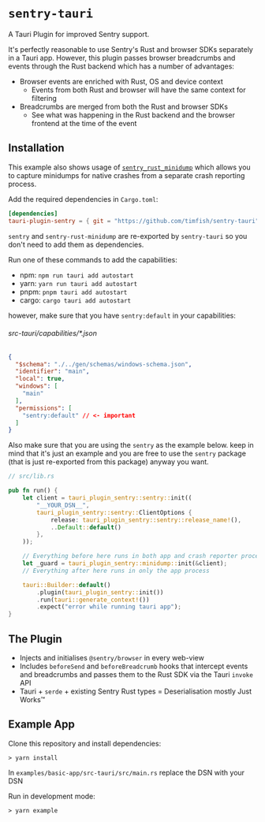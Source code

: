# `sentry-tauri`

A Tauri Plugin for improved Sentry support.

It's perfectly reasonable to use Sentry's Rust and browser SDKs separately in a
Tauri app. However, this plugin passes browser breadcrumbs and events through 
the Rust backend which has a number of advantages:

- Browser events are enriched with Rust, OS and device context
  - Events from both Rust and browser will have the same context for filtering
- Breadcrumbs are merged from both the Rust and browser SDKs
  - See what was happening in the Rust backend and the browser frontend at the
    time of the event

## Installation

This example also shows usage of
[`sentry_rust_minidump`](https://github.com/timfish/sentry-rust-minidump) which
allows you to capture minidumps for native crashes from a separate crash
reporting process.

Add the required dependencies in `Cargo.toml`:

```toml
[dependencies]
tauri-plugin-sentry = { git = "https://github.com/timfish/sentry-tauri", branch = "v2" }
```
`sentry` and `sentry-rust-minidump` are re-exported by `sentry-tauri` so you
don't need to add them as dependencies.

Run one of these commands to add the capabilities:
- npm: `npm run tauri add autostart`
- yarn: `yarn run tauri add autostart`
- pnpm: `pnpm tauri add autostart`
- cargo: `cargo tauri add autostart`

however, make sure that you have `sentry:default` in your capabilities:

###### src-tauri/capabilities/*.json
```json
{
  "$schema": "./../gen/schemas/windows-schema.json",
  "identifier": "main",
  "local": true,
  "windows": [
    "main"
  ],
  "permissions": [
    "sentry:default" // <- important
  ]
}
```

Also make sure that you are using the `sentry` as the example below. keep in mind that it's just an example and you are free to use the `sentry` package (that is just re-exported from this package) anyway you want.

```rust
// src/lib.rs

pub fn run() {
    let client = tauri_plugin_sentry::sentry::init((
        "__YOUR_DSN__",
        tauri_plugin_sentry::sentry::ClientOptions {
            release: tauri_plugin_sentry::sentry::release_name!(),
            ..Default::default()
        },
    ));

    // Everything before here runs in both app and crash reporter processes
    let _guard = tauri_plugin_sentry::minidump::init(&client);
    // Everything after here runs in only the app process

    tauri::Builder::default()
        .plugin(tauri_plugin_sentry::init())
        .run(tauri::generate_context!())
        .expect("error while running tauri app");
}
```

## The Plugin

- Injects and initialises `@sentry/browser` in every web-view
- Includes `beforeSend` and `beforeBreadcrumb` hooks that intercept events and breadcrumbs and passes
  them to the Rust SDK via the Tauri `invoke` API
- Tauri + `serde` + existing Sentry Rust types = Deserialisation mostly Just Works™️

## Example App

Clone this repository and install dependencies:

```shell
> yarn install
```

In `examples/basic-app/src-tauri/src/main.rs` replace the DSN with your DSN

Run in development mode:

```shell
> yarn example
```

